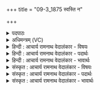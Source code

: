 +++
title = "09-3_1875 स्वस्ति न"

+++
<details><summary>पदपाठः</summary>

स्व꣣स्ति꣢। सु꣣। अस्ति꣢। नः꣣। इ꣡न्द्रः꣢꣯। वृ꣣द्ध꣡श्र꣢वाः। वृ꣣द्ध꣢। श्र꣣वाः। स्वस्ति꣢। सु꣣। अस्ति꣢। नः꣣। पूषा꣢। वि꣣श्व꣡वे꣢दाः। वि꣣श्व꣢। वे꣣दाः। स्वस्ति꣢  सु꣣। अस्ति꣢। नः꣣। ता꣡र्क्ष्यः꣢꣯। अ꣡रि꣢꣯ष्टनेमिः। अ꣡रि꣢꣯ष्ट। ने꣣मिः। स्वस्ति꣢। सु꣣। अस्ति꣢। नः꣣। बृ꣡हः꣢꣯। प꣡तिः꣢꣯। द꣣धातु। स्वस्ति꣢। सु꣣। अस्ति꣢। नः꣣। बृ꣡हः꣢꣯। प꣡तिः꣢꣯। द꣣धातु। १८७५।
</details>

<details><summary>अधिमन्त्रम् (VC)</summary>

- विश्वे देवाः
- गोतमो राहूगणः
- विराट्स्थाना त्रिष्टुप्
- धैवतः
</details>

<details><summary>हिन्दी : आचार्य रामनाथ वेदालंकार - विषयः</summary>

अब अन्त में स्वस्ति की प्रार्थना करते हैं।
</details>

<details><summary>हिन्दी : आचार्य रामनाथ वेदालंकार - पदार्थः</summary>

पदार्थान्वयभाषाः -  (वृद्धश्रवाः) महान् कीर्तिवाला (इन्द्रः) जगत्पति परमेश्वर (नः) हमें (स्वस्ति) मङ्गल (दधातु) प्रदान करे। (विश्ववेदाः) सब धन का स्वामी (पूषा) पुष्टिप्रदाता जगदीश्वर (नः) हमें (स्वस्ति) मङ्गल (दधातु) प्रदान करे। (अरिष्टनेमिः) जिसकी व्याप्तिरूप परिधि कभी टूटती नहीं ऐसा (तार्क्ष्यः) सर्वव्यापक,सर्वान्तर्यामी परमपिता (नः) हमें (स्वस्ति) मङ्गल (दधातु) प्रदान करे। (बृहस्पतिः) महती वेदवाणी का अधीश्वर,सर्वज्ञानमय,प्राचीनों का भी गुरु सर्वेश (नः) हमें (स्वस्ति) मङ्गल (दधातु) प्रदान करे ॥३॥
</details>

<details><summary>हिन्दी : आचार्य रामनाथ वेदालंकार - भावार्थः</summary>

भावार्थभाषाः -  इन्द्र आदि विविध नामों से वेद में वर्णित, प्रसिद्ध कीर्तिवाले, सुपुष्टिदायक, सर्वान्तर्यामी सर्वज्ञ, लयसहित सामगानों द्वारा गाये गये जगदीश्वर के ध्यान से यथाशक्ति यथासम्भव उसके गुणों को अपने आत्मा में धारण करके सब मनुष्य ऐहिक और पारमार्थिक श्रेष्ठ अस्तित्व, श्रेष्ठ मङ्गल और श्रेष्ठ पूजा को निरन्तर प्राप्त करें ॥३॥ इस अध्याय में जीवात्मा को प्रोद्बोधन देते हुए देवासुरसङ्ग्राम में विजयार्थ प्रेरित करने, आशीर्वाद देने तथा स्वस्ति की प्रार्थना होने से इस अध्याय की पूर्व अध्याय के साथ सङ्गति है, यह जानना चाहिए ॥ इक्कीसवाँ अध्याय समाप्त ॥ नवम प्रपाठक मेँ तृतीय अर्ध समाप्त ॥ नवम प्रपाठक और उत्तरार्चिक समाप्त ॥ संवत् २०४६ के चैत्र मास के शुक्लपक्ष में पञ्चमी तिथि सोमवार को यह भाष्य पूर्ण हुआ ॥
</details>

<details><summary>संस्कृत : आचार्य रामनाथ वेदालंकार - विषयः</summary>

अथान्ते स्वस्ति प्रार्थ्यते।
</details>

<details><summary>संस्कृत : आचार्य रामनाथ वेदालंकार - पदार्थः</summary>

पदार्थान्वयभाषाः -  (वृद्धश्रवाः) वृद्धं श्रवः कीर्तिर्यस्य सः (इन्द्रः) जगत्पतिः परमेश्वरः (नः) अस्मभ्यम् (स्वस्ति) मङ्गलम् (दधातु) वितरतु। (विश्ववेदाः) विश्वं वेदो धनं यस्य सः (पूषा) पुष्टिप्रदो जगदीश्वरः (नः) अस्मभ्यम् (स्वस्ति) मङ्गलं (दधातु) वितरतु। (अरिष्टनेमिः) अरिष्टा अक्षता नेमिः व्याप्तिपरिधिर्यस्य सः (तार्क्ष्यः) सर्वगतः सर्वान्तर्यामी परमः पिता[गत्यर्थात् तृक्षधातोर्ण्यत् ततः स्वार्थेऽण्।] (नः) अस्मभ्यम् (स्वस्ति) मङ्गलं (दधातु) वितरतु। (बृहस्पतिः) बृहः बृहत्या वेदवाचः पतिरधीश्वरः सर्वज्ञानमयः पूर्वेषामपि गुरुः सर्वेशः(नः) अस्मभ्यम् (स्वस्ति) मङ्गलम् (दधातु) वितरतु ॥३॥२
</details>

<details><summary>संस्कृत : आचार्य रामनाथ वेदालंकार - भावार्थः</summary>

भावार्थभाषाः -  इन्द्रादिविविधनामभिः श्रुतौ वर्णितस्य विश्रुतकीर्त्तेः सुपोषकस्य सर्वान्तर्यामिनः सर्वज्ञस्य सलयैः सामभिर्गीतस्य जगदीश्वरस्यानुध्यानेन यथाशक्ति यथासंभवं तद्गुणान् स्वात्मनि निधाय सर्वे मनुष्या ऐहिकं पारमार्थिकं च शोभनास्तित्वं सुमङ्गलं सुपूजितत्वं च सततं विन्दन्तु ॥३॥ अस्मिन्नध्याये जीवात्मनः प्रोद्बोधनपूर्वकं देवासुरसंग्रामे विजयार्थं प्रेरणादाशीर्योजनात् स्वस्तिप्रार्थनाच्चैतस्याध्यायस्य पूर्वाध्यायेन संगतिरस्तीति वेद्यम् ॥ इति बरेलीमण्डलान्तर्गतफरीदपुरवास्तव्यश्रीमद्गोपालरामभगवतीदेवी तनयेन हरिद्वारीयगुरुकुलकाङ्गड़ीविश्वविद्यालयेऽधीतविद्येन विद्यामार्तण्डेन आचार्यरामनाथवेदालङ्कारेण महर्षिदयानन्द-सरस्वतीस्वामिकृतवेदभाष्यशैलीमनुसृत्य विरचिते संस्कृतार्य-भाषाभ्यां समन्विते सुप्रमाणयुक्ते सामवेदभाष्ये उत्तरार्चिके नवमः प्रपाठकः उत्तरार्चिकश्च समाप्तिमगात् ॥ समाप्तं चेदं सामवेदभाष्यम् ॥ ऋतुवेदखनेत्रेऽब्दे चैत्रमासि सिते दले । पञ्चम्यां वासरे सोमे भाष्यं पूर्तिमगादिदम् ॥
</details>